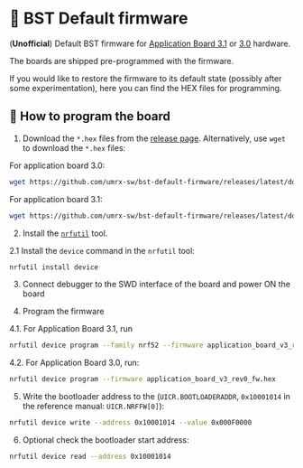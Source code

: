 # 🌟 BST Default firmware

(**Unofficial**) Default BST firmware for [Application Board 3.1](https://www.bosch-sensortec.com/software-tools/tools/application-board-3-1/) or 
[3.0](https://www.bosch-sensortec.com/software-tools/tools/application-board-3-0/) hardware.

The boards are shipped pre-programmed with the firmware.

If you would like to restore the firmware to its default state
(possibly after some experimentation), 
here you can find the HEX files for programming.

## 📖 How to program the board

1. Download the `*.hex` files from the [release page](https://github.com/umrx-sw/bst-default-firmware/releases).
   Alternatively, use `wget` to download the `*.hex` files:

For application board 3.0:
```bash
wget https://github.com/umrx-sw/bst-default-firmware/releases/latest/download/application_board_v3_rev0_fw.hex
```

For application board 3.1:
```bash
wget https://github.com/umrx-sw/bst-default-firmware/releases/latest/download/application_board_v3_rev1_fw.hex
```

2. Install the [`nrfutil`](https://www.nordicsemi.com/Products/Development-tools/nRF-Util) tool.

  2.1  Install the `device` command in the `nrfutil` tool:

```bash
nrfutil install device
```

3. Connect debugger to the SWD interface of the board and power ON the board

4. Program the firmware

  4.1. For Application Board 3.1, run

```bash
nrfutil device program --family nrf52 --firmware application_board_v3_rev1_fw.hex
```

  4.2. For Application Board 3.0, run:

```bash
nrfutil device program --firmware application_board_v3_rev0_fw.hex
```

5. Write the bootloader address to the (`UICR.BOOTLOADERADDR`, `0x10001014` in the reference manual: `UICR.NRFFW[0]`):

```bash
nrfutil device write --address 0x10001014 --value 0x000F0000
```

6. Optional check the bootloader start address:

```bash
nrfutil device read --address 0x10001014
```
